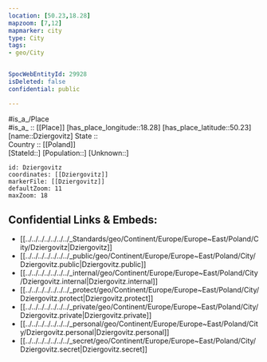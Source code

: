 ```yaml
---
location: [50.23,18.28] 
mapzoom: [7,12] 
mapmarker: city 
type: City
tags:
- geo/City


SpocWebEntityId: 29928
isDeleted: false
confidential: public

---
```

#is_a_/Place  
#is_a_ :: [[Place]] 
[has_place_longitude::18.28] 
[has_place_latitude::50.23] 
[name::Dziergovitz] 
State ::  
Country :: [[Poland]]  
[StateId::] 
[Population::] 
[Unknown::] 


```leaflet
id: Dziergovitz
coordinates: [[Dziergovitz]] 
markerFile: [[Dziergovitz]] 
defaultZoom: 11 
maxZoom: 18
```


## Confidential Links & Embeds: 
- [[../../../../../../../_Standards/geo/Continent/Europe/Europe~East/Poland/City/Dziergovitz|Dziergovitz]] 
- [[../../../../../../../_public/geo/Continent/Europe/Europe~East/Poland/City/Dziergovitz.public|Dziergovitz.public]] 
- [[../../../../../../../_internal/geo/Continent/Europe/Europe~East/Poland/City/Dziergovitz.internal|Dziergovitz.internal]] 
- [[../../../../../../../_protect/geo/Continent/Europe/Europe~East/Poland/City/Dziergovitz.protect|Dziergovitz.protect]] 
- [[../../../../../../../_private/geo/Continent/Europe/Europe~East/Poland/City/Dziergovitz.private|Dziergovitz.private]] 
- [[../../../../../../../_personal/geo/Continent/Europe/Europe~East/Poland/City/Dziergovitz.personal|Dziergovitz.personal]] 
- [[../../../../../../../_secret/geo/Continent/Europe/Europe~East/Poland/City/Dziergovitz.secret|Dziergovitz.secret]] 
